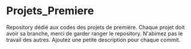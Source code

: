 # Projets_Premiere
Repository dédié aux codes des projets de première.
Chaque projet doit avoir sa branche, merci de garder ranger le repository.
N'abimez pas le travail des autres.
Ajoutez une petite description pour chaque commit.
